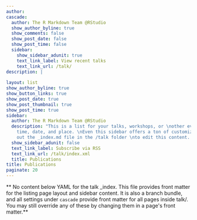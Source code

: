 ```yaml
---
author: 
cascade:
  author: The R Markdown Team @RStudio
  show_author_byline: true
  show_comments: false
  show_post_date: false
  show_post_time: false
  sidebar:
    show_sidebar_adunit: true
    text_link_label: View recent talks
    text_link_url: /talk/
description: |
  
layout: list
show_author_byline: true
show_button_links: true
show_post_date: true
show_post_thumbnail: true
show_post_time: true
sidebar:
  author: The R Markdown Team @RStudio
  description: "This is a list for your talks, workshops, or \nother events with a
    time, date, and place. \nEven this sidebar offers a ton of customizations.\n\nCheck
    out the _index.md file in the /talk folder \nto edit this content. \n"
  show_sidebar_adunit: false
  text_link_label: Subscribe via RSS
  text_link_url: /talk/index.xml
  title: Publications
title: Publications
paginate: 20
---
```


** No content below YAML for the talk _index. This file provides front matter for the listing page layout and sidebar content. It is also a branch bundle, and all settings under `cascade` provide front matter for all pages inside talk/. You may still override any of these by changing them in a page's front matter.**
